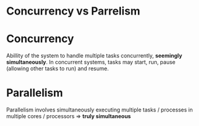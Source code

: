 # Concurrency vs Parrelism

# Concurrency

Abillity of the system to handle multiple tasks concurrently, **seemingly simultaneously**. In concurrent systems, tasks may start, run, pause (allowing other tasks to run) and resume.

# Parallelism

Parallelism involves simultaneously executing multiple tasks / processes in multiple cores / processors => **truly simultaneous**
